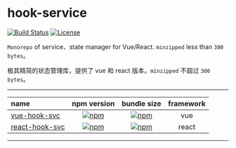 # hook-service

[![Build Status](https://img.shields.io/github/workflow/status/shalldie/hook-service/ci?label=build&logo=github&style=flat-square)](https://github.com/shalldie/hook-service/actions)
[![License](https://img.shields.io/github/license/shalldie/hook-service?logo=github&style=flat-square)](https://github.com/shalldie/hook-service)

`Monorepo` of service、state manager for Vue/React. `minzipped` less than `300 bytes`。

极其精简的状态管理库，提供了 vue 和 react 版本。`minzipped` 不超过 `300 bytes`。

---

| name                             |                    npm version                    |                     bundle size                     | framework |
| :------------------------------- | :-----------------------------------------------: | :-------------------------------------------------: | :-------: |
| [vue-hook-svc][vue-hook-svc]     |   [![npm][vue-hook-svc-icon]][vue-hook-svc-npm]   |   [![npm][vue-hook-svc-bundle]][vue-hook-svc-npm]   |    vue    |
| [react-hook-svc][react-hook-svc] | [![npm][react-hook-svc-icon]][react-hook-svc-npm] | [![npm][react-hook-svc-bundle]][react-hook-svc-npm] |   react   |

---

<!-- vue-hook-svc -->

[vue-hook-svc]: packages/vue-hook-svc
[vue-hook-svc-icon]: https://img.shields.io/npm/v/vue-hook-svc.svg?logo=npm&style=flat-square
[vue-hook-svc-npm]: https://www.npmjs.com/package/vue-hook-svc
[vue-hook-svc-bundle]: https://img.shields.io/bundlephobia/minzip/vue-hook-svc?logo=npm&style=flat-square

<!-- react-hook-svc -->

[react-hook-svc]: packages/react-hook-svc
[react-hook-svc-icon]: https://img.shields.io/npm/v/react-hook-svc.svg?logo=npm&style=flat-square
[react-hook-svc-npm]: https://www.npmjs.com/package/react-hook-svc
[react-hook-svc-bundle]: https://img.shields.io/bundlephobia/minzip/react-hook-svc?logo=npm&style=flat-square

